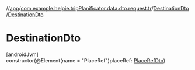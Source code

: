 //[app](../../../index.md)/[com.example.helpie.tripPlanificator.data.dto.request.tr](../index.md)/[DestinationDto](index.md)/[DestinationDto](-destination-dto.md)

# DestinationDto

[androidJvm]\
constructor(@Element(name = &quot;PlaceRef&quot;)placeRef: [PlaceRefDto](../-place-ref-dto/index.md))
